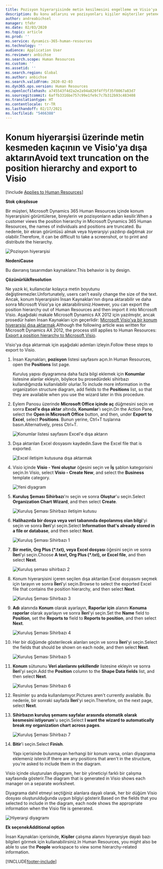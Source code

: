 ```yaml
---
title: Pozisyon hiyerarşisinde metin kesilmesini engelleme ve Visio'ya aktarma
description: Bu konu adlarını ve pozisyonları kişiler müşteriler yetenek için Microsoft Dynamics 365 Human Resources için hiyerarşi görüntülediğinizde nerede kesiliyor sorununu açıklar. Metin kesme, hiyerarşinin ekran görüntüsünün veya baskısının alınmasını zorlaştırabilir.
author: andreabichsel
manager: tfehr
ms.date: 02/03/2020
ms.topic: article
ms.prod: ''
ms.service: dynamics-365-human-resources
ms.technology: ''
audience: Application User
ms.reviewer: anbichse
ms.search.scope: Human Resources
ms.custom: ''
ms.assetid: ''
ms.search.region: Global
ms.author: anbichse
ms.search.validFrom: 2020-02-03
ms.dyn365.ops.version: Human Resources
ms.openlocfilehash: a745543f4d2a2e2a94a820f4ff5f35f8067a83d7
ms.sourcegitcommit: 6affb3316be757c99e1fe9c7c7b312b93c483408
ms.translationtype: HT
ms.contentlocale: tr-TR
ms.lasthandoff: 02/17/2021
ms.locfileid: "5466388"
---
```

# <a name="avoid-text-truncation-on-the-position-hierarchy-and-export-to-visio"></a><span data-ttu-id="ac529-104">Konum hiyerarşisi üzerinde metin kesmeden kaçının ve Visio'ya dışa aktarın</span><span class="sxs-lookup"><span data-stu-id="ac529-104">Avoid text truncation on the position hierarchy and export to Visio</span></span>

[!include [Applies to Human Resources](../includes/applies-to-hr.md)]

<span data-ttu-id="ac529-105">**Stok çıkışı**</span><span class="sxs-lookup"><span data-stu-id="ac529-105">**Issue**</span></span>

<span data-ttu-id="ac529-106">Bir müşteri, Microsoft Dynamics 365 Human Resources içinde konum hiyerarşisini görüntülerse, bireylerin ve pozisyonların adları kesilir.</span><span class="sxs-lookup"><span data-stu-id="ac529-106">When a customer views the position hierarchy in Microsoft Dynamics 365 Human Resources, the names of individuals and positions are truncated.</span></span> <span data-ttu-id="ac529-107">Bu nedenle, bir ekran görüntüsü almak veya hiyerarşiyi yazdırıp dağıtmak zor olabilir.</span><span class="sxs-lookup"><span data-stu-id="ac529-107">Therefore, it can be difficult to take a screenshot, or to print and distribute the hierarchy.</span></span>

![Pozisyon hiyerarşisi](media/position-h.png)

<span data-ttu-id="ac529-109">**Nedeni**</span><span class="sxs-lookup"><span data-stu-id="ac529-109">**Cause**</span></span>

<span data-ttu-id="ac529-110">Bu davranış tasarımdan kaynaklanır.</span><span class="sxs-lookup"><span data-stu-id="ac529-110">This behavior is by design.</span></span>

<span data-ttu-id="ac529-111">**Çözünürlük**</span><span class="sxs-lookup"><span data-stu-id="ac529-111">**Resolution**</span></span>

<span data-ttu-id="ac529-112">Ne yazık ki, kullanıcılar kolayca metin boyutunu değiştiremezler.</span><span class="sxs-lookup"><span data-stu-id="ac529-112">Unfortunately, users can't easily change the size of the text.</span></span> <span data-ttu-id="ac529-113">Ancak, konum hiyerarşisini İnsan Kaynakları'nın dışına aktarabilir ve daha sonra Microsoft Visio'ya içe aktarabilirsiniz.</span><span class="sxs-lookup"><span data-stu-id="ac529-113">However, you can export the position hierarchy out of Human Resources and then import it into Microsoft Visio.</span></span> <span data-ttu-id="ac529-114">Aşağıdaki makale Microsoft Dynamics AX 2012 için yazılmıştır, ancak prosedür halen İnsan Kaynakları için geçerlidir: [Microsoft Visio'ya bir konum hiyerarşisi dışa aktarmak](https://docs.microsoft.com/dynamicsax-2012/appuser-itpro/export-a-position-hierarchy-to-microsoft-visio).</span><span class="sxs-lookup"><span data-stu-id="ac529-114">Although the following article was written for Microsoft Dynamics AX 2012, the process still applies to Human Resources: [Export a position hierarchy to Microsoft Visio](https://docs.microsoft.com/dynamicsax-2012/appuser-itpro/export-a-position-hierarchy-to-microsoft-visio).</span></span>

<span data-ttu-id="ac529-115">Visio'ya dışa aktarmak için aşağıdaki adımları izleyin.</span><span class="sxs-lookup"><span data-stu-id="ac529-115">Follow these steps to export to Visio.</span></span>

1. <span data-ttu-id="ac529-116">İnsan Kaynakları, **pozisyon** listesi sayfasını açın.</span><span class="sxs-lookup"><span data-stu-id="ac529-116">In Human Resources, open the **Positions** list page.</span></span>

    <span data-ttu-id="ac529-117">Kuruluş yapısı diyagramına daha fazla bilgi eklemek için **Konumlar** listesine alanlar ekleyin, böylece bu prosedürdeki sihirbazı kullandığınızda kullanılabilir olurlar.</span><span class="sxs-lookup"><span data-stu-id="ac529-117">To include more information in the organization structure diagram, add fields to the **Positions** list, so that they are available when you use the wizard later in this procedure.</span></span>

2. <span data-ttu-id="ac529-118">Eylem Panosu üzerinde **Microsoft Office içinde aç** düğmesini seçin ve sonra **Excel'e dışa aktar** altında, **Konumlar**'ı seçin.</span><span class="sxs-lookup"><span data-stu-id="ac529-118">On the Action Pane, select the **Open in Microsoft Office** button, and then, under **Export to Excel**, select **Positions**.</span></span> <span data-ttu-id="ac529-119">Bunun yerine, Ctrl+T tuşlarına basın.</span><span class="sxs-lookup"><span data-stu-id="ac529-119">Alternatively, press Ctrl+T.</span></span>

    ![Konumlar listesi sayfasını Excel'e dışa aktarın](media/org-admin.png)

3. <span data-ttu-id="ac529-121">Dışa aktarılan Excel dosyasını kaydedin.</span><span class="sxs-lookup"><span data-stu-id="ac529-121">Save the Excel file that is exported.</span></span>

    ![Excel iletişim kutusuna dışa aktarmak](media/export-excel.png)

4. <span data-ttu-id="ac529-123">Visio içinde **Visio - Yeni oluştur** öğesini seçin ve **İş** şablon kategorisini seçin.</span><span class="sxs-lookup"><span data-stu-id="ac529-123">In Visio, select **Visio - Create New**, and select the **Business** template category.</span></span>

    ![Yeni diyagram](media/new.png)

5. <span data-ttu-id="ac529-125">**Kuruluş Şeması Sihirbazı**'nı seçin ve sonra **Oluştur**'u seçin.</span><span class="sxs-lookup"><span data-stu-id="ac529-125">Select **Organization Chart Wizard**, and then select **Create**.</span></span>

    ![Kuruluş Şeması Sihirbazı iletişim kutusu](media/orgchart-wizard.png)

6. <span data-ttu-id="ac529-127">**Halihazırda bir dosya veya veri tabanında depolanmış olan bilgi**'yi seçin ve sonra **İleri**'yi seçin.</span><span class="sxs-lookup"><span data-stu-id="ac529-127">Select **Information that's already stored in a file or database**, and then select **Next**.</span></span>

    ![Kuruluş Şeması Sihirbazı 1](media/orgchart-wizard7.png)

7. <span data-ttu-id="ac529-129">**Bir metin, Org Plus (\*.txt), veya Excel dosyası** öğesini seçin ve sonra **İleri**'yi seçin.</span><span class="sxs-lookup"><span data-stu-id="ac529-129">Choose **A text, Org Plus (\*.txt), or Excel file**, and then select **Next**.</span></span>

    ![Kuruluş şeması sihirbazı 2](media/orgchart-wizard3.png)

8. <span data-ttu-id="ac529-131">Konum hiyerarşisini içeren seçilen dışa aktarılan Excel dosyasını seçmek için tarayın ve sonra **İleri**'yi seçin.</span><span class="sxs-lookup"><span data-stu-id="ac529-131">Browse to select the exported Excel file that contains the position hierarchy, and then select **Next**.</span></span>

    ![Kuruluş Şeması Sihirbazı 3](media/orgchart-wizard2.png)

9. <span data-ttu-id="ac529-133">**Adı** alanında **Konum** olarak ayarlayın, **Raporlar için** alanını **Konuma raporlar** olarak ayarlayın ve sonra **İleri**'yi seçin.</span><span class="sxs-lookup"><span data-stu-id="ac529-133">Set the **Name** field to **Position**, set the **Reports to** field to **Reports to position**, and then select **Next**.</span></span>

    ![Kuruluş Şeması Sihirbazı 4](media/orgchart-wizard1.png)

10. <span data-ttu-id="ac529-135">Her bir düğümde gösterilecek alanları seçin ve sonra **İleri**'yi seçin.</span><span class="sxs-lookup"><span data-stu-id="ac529-135">Select the fields that should be shown on each node, and then select **Next**.</span></span>

    ![Kuruluş Şeması Sihirbazı 5](media/orgchart-wizard5.png)

11. <span data-ttu-id="ac529-137">**Konum** sütununu **Veri alanlarını şekillendir** listesine ekleyin ve sonra **İleri**'yi seçin.</span><span class="sxs-lookup"><span data-stu-id="ac529-137">Add the **Position** column to the **Shape Data fields** list, and then select **Next**.</span></span>

    ![Kuruluş Şeması Sihirbazı 6](media/orgchart-wizard6.png)

12. <span data-ttu-id="ac529-139">Resimler şu anda kullanılamıyor.</span><span class="sxs-lookup"><span data-stu-id="ac529-139">Pictures aren't currently available.</span></span> <span data-ttu-id="ac529-140">Bu nedenle, bir sonraki sayfada **İleri**'yi seçin.</span><span class="sxs-lookup"><span data-stu-id="ac529-140">Therefore, on the next page, select **Next**.</span></span>
13. <span data-ttu-id="ac529-141">**Sihirbazın kuruluş şemamı sayfalar arasında otomatik olarak kesmesini istiyorum**'u seçin.</span><span class="sxs-lookup"><span data-stu-id="ac529-141">Select **I want the wizard to automatically break my organization chart across pages**.</span></span>

    ![Kuruluş Şeması Sihirbazı 7](media/orgchart-wizard4.png)

14. <span data-ttu-id="ac529-143">**Bitir**'i seçin.</span><span class="sxs-lookup"><span data-stu-id="ac529-143">Select **Finish**.</span></span>

    <span data-ttu-id="ac529-144">Yapı içerisinde bulunmayan herhangi bir konum varsa, onları diyagrama eklemeniz istenir.</span><span class="sxs-lookup"><span data-stu-id="ac529-144">If there are any positions that aren't in the structure, you're asked to include them in the diagram.</span></span>

<span data-ttu-id="ac529-145">Visio içinde oluşturulan diyagram, her bir yöneticiyi farklı bir çalışma sayfasında gösterir.</span><span class="sxs-lookup"><span data-stu-id="ac529-145">The diagram that is generated in Visio shows each manager on a separate worksheet.</span></span>

<span data-ttu-id="ac529-146">Diyagrama dahil etmeyi seçtiğiniz alanlara dayalı olarak, her bir düğüm Visio dosyası oluşturulduğunda uygun bilgiyi gösterir.</span><span class="sxs-lookup"><span data-stu-id="ac529-146">Based on the fields that you selected to include in the diagram, each node shows the appropriate information when the Visio file is generated.</span></span>

![Hiyerarşi diyagramı](media/hierarchy.png)

<span data-ttu-id="ac529-148">**Ek seçenek**</span><span class="sxs-lookup"><span data-stu-id="ac529-148">**Additional option**</span></span>

<span data-ttu-id="ac529-149">İnsan Kaynakları içerisinde, **Kişiler** çalışma alanını hiyerarşiye dayalı bazı bilgileri görmek için kullanabilirsiniz.</span><span class="sxs-lookup"><span data-stu-id="ac529-149">In Human Resources, you might also be able to use the **People** workspace to view some hierarchy-related information.</span></span>


[!INCLUDE[footer-include](../includes/footer-banner.md)]